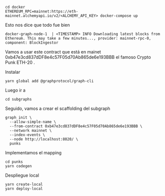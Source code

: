 ```
cd docker
ETHEREUM_RPC=mainnet:https://eth-mainnet.alchemyapi.io/v2/<ALCHEMY_API_KEY> docker-compose up
```

Esto nos dice que todo fue bien
```
docker-graph-node-1  | <TIMESTAMP> INFO Downloading latest blocks from Ethereum. This may take a few minutes..., provider: mainnet-rpc-0, component: BlockIngestor
```

Vamos a usar este contract que está en mainet 0xb47e3cd837dDF8e4c57F05d70Ab865de6e193BBB el famoso Crypto Punk ETH-20 .

Instalar 

```
yarn global add @graphprotocol/graph-cli
```

Luego ir a
```
cd subgraphs
```

Seguido, vamos a crear el scaffolding del subgraph

```
graph init \
  --allow-simple-name \
  --from-contract 0xb47e3cd837dDF8e4c57F05d70Ab865de6e193BBB \
  --network mainnet \
  --index-events \
  --node http://localhost:8020/ \
  punks
```

Implementamos el mapping
```
cd punks
yarn codegen
```

Despliegue local
```
yarn create-local
yarn deploy-local
```
